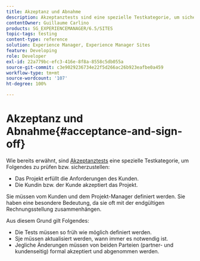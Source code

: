 ```yaml
---
title: Akzeptanz und Abnahme
description: Akzeptanztests sind eine spezielle Testkategorie, um sicherzustellen, dass das Projekt die Kundenanforderungen erfüllt und die Kundin bzw. der Kunde das Projekt annimmt.
contentOwner: Guillaume Carlino
products: SG_EXPERIENCEMANAGER/6.5/SITES
topic-tags: testing
content-type: reference
solution: Experience Manager, Experience Manager Sites
feature: Developing
role: Developer
exl-id: 22a779bc-efc3-416e-8f8a-8558c5db055a
source-git-commit: c3e9029236734e22f5d266ac26b923eafbe0a459
workflow-type: tm+mt
source-wordcount: '107'
ht-degree: 100%

---
```


# Akzeptanz und Abnahme{#acceptance-and-sign-off}

Wie bereits erwähnt, sind [Akzeptanztests](/help/sites-developing/planning.md) eine spezielle Testkategorie, um Folgendes zu prüfen bzw. sicherzustellen:

* Das Projekt erfüllt die Anforderungen des Kunden.
* Die Kundin bzw. der Kunde akzeptiert das Projekt.

Sie müssen vom Kunden und dem Projekt-Manager definiert werden. Sie haben eine besondere Bedeutung, da sie oft mit der endgültigen Rechnungsstellung zusammenhängen.

Aus diesem Grund gilt Folgendes:

* Die Tests müssen so früh wie möglich definiert werden.
* Sje müssen aktualisiert werden, wann immer es notwendig ist.
* Jegliche Änderungen müssen von beiden Parteien (partner- und kundenseitig) formal akzeptiert und abgenommen werden.

